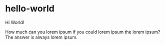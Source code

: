 # hello-world

Hi World!

How much can you lorem ipsum if you could lorem ipsum the lorem ipsum?
The answer is always lorem ipsum.
